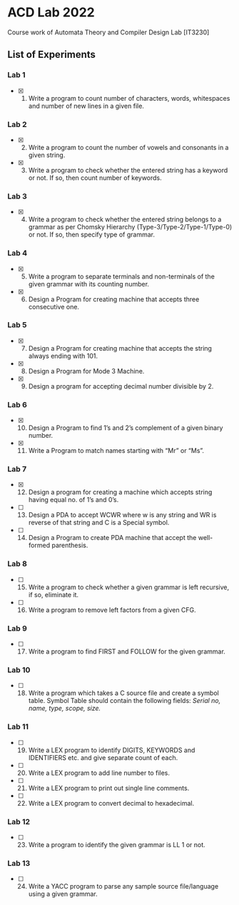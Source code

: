 # ACD Lab 2022

Course work of Automata Theory and Compiler Design Lab [IT3230]

## List of Experiments

### Lab 1

- [x] 1. Write a program to count number of characters, words, whitespaces and number of new lines in a given file.

### Lab 2

- [x] 2. Write a program to count the number of vowels and consonants in a given string.
- [x] 3. Write a program to check whether the entered string has a keyword or not. If so, then count number of keywords.

### Lab 3

- [x] 4. Write a program to check whether the entered string belongs to a grammar as per Chomsky Hierarchy (Type-3/Type-2/Type-1/Type-0) or not. If so, then specify type of grammar.

### Lab 4

- [x] 5. Write a program to separate terminals and non-terminals of the given grammar with its counting number.
- [x] 6. Design a Program for creating machine that accepts three consecutive one.

### Lab 5

- [x] 7. Design a Program for creating machine that accepts the string always ending with 101.
- [x] 8. Design a Program for Mode 3 Machine.
- [x] 9. Design a program for accepting decimal number divisible by 2.

### Lab 6

- [x] 10. Design a Program to find 1’s and 2’s complement of a given binary number.
- [x] 11. Write a Program to match names starting with “Mr” or “Ms”.

### Lab 7

- [x] 12. Design a program for creating a machine which accepts string having equal no. of 1’s and 0’s.
- [ ] 13. Design a PDA to accept WCWR where w is any string and WR is reverse of that string and C is a Special symbol.
- [ ] 14. Design a Program to create PDA machine that accept the well-formed parenthesis.

### Lab 8

- [ ] 15. Write a program to check whether a given grammar is left recursive, if so, eliminate it.
- [ ] 16. Write a program to remove left factors from a given CFG.

### Lab 9

- [ ] 17. Write a program to find FIRST and FOLLOW for the given grammar.

### Lab 10

- [ ] 18. Write a program which takes a C source file and create a symbol table. Symbol Table should contain the following fields:
      _Serial no, name, type, scope, size._

### Lab 11

- [ ] 19. Write a LEX program to identify DIGITS, KEYWORDS and IDENTIFIERS
      etc. and give separate count of each.
- [ ] 20. Write a LEX program to add line number to files.
- [ ] 21. Write a LEX program to print out single line comments.
- [ ] 22. Write a LEX program to convert decimal to hexadecimal.

### Lab 12

- [ ] 23. Write a program to identify the given grammar is LL 1 or not.

### Lab 13

- [ ] 24. Write a YACC program to parse any sample source file/language using a given grammar.
